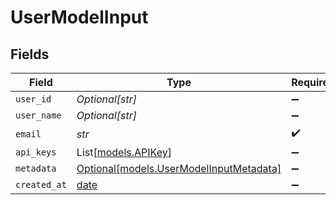 # UserModelInput


## Fields

| Field                                                                          | Type                                                                           | Required                                                                       | Description                                                                    |
| ------------------------------------------------------------------------------ | ------------------------------------------------------------------------------ | ------------------------------------------------------------------------------ | ------------------------------------------------------------------------------ |
| `user_id`                                                                      | *Optional[str]*                                                                | :heavy_minus_sign:                                                             | N/A                                                                            |
| `user_name`                                                                    | *Optional[str]*                                                                | :heavy_minus_sign:                                                             | N/A                                                                            |
| `email`                                                                        | *str*                                                                          | :heavy_check_mark:                                                             | N/A                                                                            |
| `api_keys`                                                                     | List[[models.APIKey](../models/apikey.md)]                                     | :heavy_minus_sign:                                                             | N/A                                                                            |
| `metadata`                                                                     | [Optional[models.UserModelInputMetadata]](../models/usermodelinputmetadata.md) | :heavy_minus_sign:                                                             | N/A                                                                            |
| `created_at`                                                                   | [date](https://docs.python.org/3/library/datetime.html#date-objects)           | :heavy_minus_sign:                                                             | N/A                                                                            |